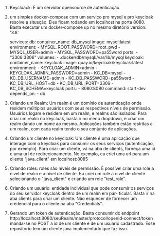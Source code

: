 1) Keycloack: É um servidor opensource de autenticação.
2) um simples docker-compose com um serviço pro mysql e pro keycloak resolve a situação. Eles ficam rodando em localhost 
na porta 8080. Basta executar um docker-compose up no mesmo diretório
      version: '3.8'

      services:
      db:
         container_name: db_mysql
         image: mysql:latest
         environment:
            - MYSQL_ROOT_PASSWORD=root_pwd
            - MYSQL_USER=admin
            - MYSQL_PASSWORD=pa55word
         ports:
            - "3306:3306"
         volumes:
            - .docker/db/mysql:/var/lib/mysql
      keycloak:
         container_name: keycloak
         image: quay.io/keycloak/keycloak:latest
         environment:
            - KEYCLOAK_ADMIN=admin
            - KEYCLOAK_ADMIN_PASSWORD=admin
            - KC_DB=mysql
            - KC_DB_USERNAME=admin
            - KC_DB_PASSWORD=pa55word
            - KC_DB_URL_HOST=db
            - KC_DB_URL_PORT=3306
            - KC_DB_SCHEMA=keycloak
         ports:
            - 8080:8080
         command: start-dev
         depends_on:
            - db
         
4) Criando um Realm: Um realm é um domínio de autenticação onde residem múltiplos usuários com seus respectivos
níveis de permissão. Usuários logam e residem em um realm, e realms são isolados. Para criar um realm no keycloak,
basta ir no menu dropdown, e criar um realm dando um nome ao mesmo. Aplicações também estão restritas a um realm,
com cada realm tendo o seu conjunto de aplicações.

5) Criando um cliente no keycloak: Um cliente é uma aplicação que interage com o keycloak para consumir os seus serviços
(autenticação, por exemplo). Para criar um cliente, vá na aba de clients, forneça uma id e uma url de redirecionamento. No
exemplo, eu criei uma url para um cliente "java_client" em localhost:8085

6) Criando roles: roles são níveis de permissão. É possível criar uma role a nível de realm e a nível de cliente. Eu criei
um role a nível de cliente selecionando o "java_client" e criando um role "test_role".

7) Criando um usuário: entidade individual que pode consumir os serviços do seu servidor keycloak dentro de um realm em par-
ticular. Basta ir na aba clients para criar um cliente. Não esquecer de fornecer um credencial para o cliente na aba 
"Credentials".

8) Gerando um token de autenticação.
   Basta consumir do endpoint http://localhost:8080/seuRealm/master/protocol/openid-connect/token
   manda-se no POST a id de um cliente e de um usuário cadastrado. Esse repositório tem um cliente
   java implementado que faz isso.
